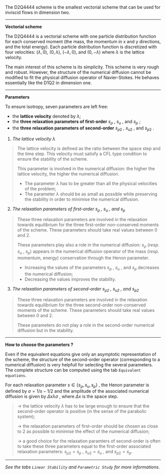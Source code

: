 The D2Q4444 scheme is the smallest vectorial scheme
that can be used for inviscid flows in dimension two.

---

**Vectorial scheme**

The D2Q4444 is a vectorial scheme with one particle distribution function
for each conserved moment (the mass, the momentum in x and y directions, and the total energy).
Each particle distribution function is discretized with four velocities:
$(\lambda, 0)$, $(0, \lambda)$, $(-\lambda, 0)$, and $(0,-\lambda)$ where $\lambda$ is the lattice velocity.

The main interest of this scheme is its simplicity.
This scheme is very rough and robust. However, the structure of the numerical diffusion cannot be modified to fit the physical diffusion operator of Navier-Stokes. He behaves essentially like the D1Q2 in dimension one.

---

**Parameters**

To ensure isotropy, seven parameters are left free:

- the **lattice velocity** denoted by $\lambda$;
- the **three relaxation parameters of first-order** $s_{\rho}$ , $s_u$ , and $s_p$ ;
- the **three relaxation parameters of second-order** $s_{\rho2}$ , $s_{u2}$ , and $s_{p2}$ .

1. _The lattice velocity $\lambda$_

> The lattice velocity is defined as the ratio between the space step and the time step. This velocity must satisfy a CFL type condition to ensure the stability of the scheme.
>
> This parameter is involved in the numerical diffusion: the higher the lattice velocity, the higher the numerical diffusion.
>
> - The parameter $\lambda$ has to be greater than all the physical velocities of the problem;
> - The parameter $\lambda$ should be as small as possible while preserving the stability in order to minimise the numerical diffusion.

2. _The relaxation parameters of first-order $s_{\rho}$ , $s_u$ , and $s_p$_

> These three relaxation parameters are involved in the relaxation towards equilibrium for the three first-order non-conserved moments of the scheme. These parameters should take real values between $0$ and $2$.
>
> These parameters play also a role in the numerical diffusion: $s_{\rho}$ (_resp._ $s_u$ , $s_p$) appears in the numerical diffusion operator of the mass (_resp._ momentum, energy) conservation through the Henon parameter.
>
> - Increasing the values of the parameters $s_{\rho}$ , $s_u$ , and $s_p$ decreases the numerical diffusion;
> - Decreasing the values improves the stability.

3. _The relaxation parameters of second-order $s_{\rho 2}$ , $s_{u2}$ , and $s_{p2}$_

> These three relaxation parameters are involved in the relaxation towards equilibrium for the three second-order non-conserved moments of the scheme. These parameters should take real values between $0$ and $2$.
>
> These parameters do not play a role in the second-order numerical diffusion but in the stability.

---

**How to choose the parameters ?**

Even if the equivalent equations give only an asymptotic representation of the scheme, the structure of the second-order operator (corresponding to a numerical diffusion) is very helpfull for selecting the several parameters.
The complete structure can be computed using the tab `Equivalent equations`.

For each relaxation parameter $s \in \lbrace s_{\rho}, s_u, s_p \rbrace$ , the Henon parameter is defined by $\sigma = 1/s - 1/2$ and the amplitude of the associated numerical diffusion is given by $\Delta x \lambda\sigma$ , where $\Delta x$ is the space step.

> &rarr; the lattice velocity $\lambda$ has to be large enough to ensure that the second-order operator is positive (in the sense of the parabolic system);
>
> &rarr; the relaxation parameters of first-order should be chosen as close to $2$ as possible to minimise the effect of the numerical diffusion;
>
> &rarr; a good choice for the relaxation paramters of second-order is often to take these three parameters equal to the first-order associated relaxation parameters: $s_{\rho2} = s_{\rho}$ , $s_{u2}=s_u$ , and $s_{p2}=s_p$.

---

_See the tabs `Linear Stability` and `Parametric Study` for more informations_.
